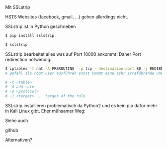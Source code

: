Mit SSLstrip

HSTS Websites (facebook, gmail, ...) gehen allerdings nicht.

SSLstrip ist in Python geschrieben

```sh
$ pip install sslstrip
```



```sh
$ sslstrip
```

SSLstrip bearbeitet alles was auf Port 10000 ankommt. Daher Port redirection notwendig:

```sh
$ iptables -t nat -A PREROUTING  -p tcp --destination-port 80 -j REDIRECT --to-port 8080
# Befehl als root user ausführen sonst kommt eine sehr irreführende unknown option "--destination-port" Fehlermeldung

# -t <table>
# -A add rule
# -p <protocol>
# -j <target> ... target of the rule
```



SSLstrip installieren problematisch da Python2 und es kein pip dafür mehr in Kali Linux gibt. Eher mühsamer Weg:

Siehe auch [](https://levelup.gitconnected.com/ethical-hacking-part-10-arp-spoofing-ssl-strip-ea5f0cc892f3)

github [](https://github.com/moxie0/sslstrip)

Alternativen?